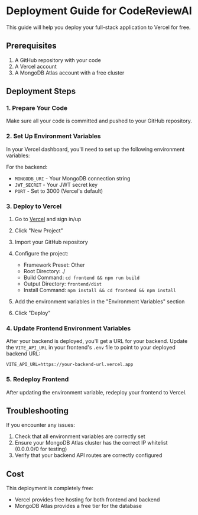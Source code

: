 # Deployment Guide for CodeReviewAI

This guide will help you deploy your full-stack application to Vercel for free.

## Prerequisites

1. A GitHub repository with your code
2. A Vercel account
3. A MongoDB Atlas account with a free cluster

## Deployment Steps

### 1. Prepare Your Code

Make sure all your code is committed and pushed to your GitHub repository.

### 2. Set Up Environment Variables

In your Vercel dashboard, you'll need to set up the following environment variables:

For the backend:

- `MONGODB_URI` - Your MongoDB connection string
- `JWT_SECRET` - Your JWT secret key
- `PORT` - Set to 3000 (Vercel's default)

### 3. Deploy to Vercel

1. Go to [Vercel](https://vercel.com) and sign in/up
2. Click "New Project"
3. Import your GitHub repository
4. Configure the project:

   - Framework Preset: Other
   - Root Directory: ./
   - Build Command: `cd frontend && npm run build`
   - Output Directory: `frontend/dist`
   - Install Command: `npm install && cd frontend && npm install`

5. Add the environment variables in the "Environment Variables" section
6. Click "Deploy"

### 4. Update Frontend Environment Variables

After your backend is deployed, you'll get a URL for your backend. Update the `VITE_API_URL` in your frontend's `.env` file to point to your deployed backend URL:

```
VITE_API_URL=https://your-backend-url.vercel.app
```

### 5. Redeploy Frontend

After updating the environment variable, redeploy your frontend to Vercel.

## Troubleshooting

If you encounter any issues:

1. Check that all environment variables are correctly set
2. Ensure your MongoDB Atlas cluster has the correct IP whitelist (0.0.0.0/0 for testing)
3. Verify that your backend API routes are correctly configured

## Cost

This deployment is completely free:

- Vercel provides free hosting for both frontend and backend
- MongoDB Atlas provides a free tier for the database
